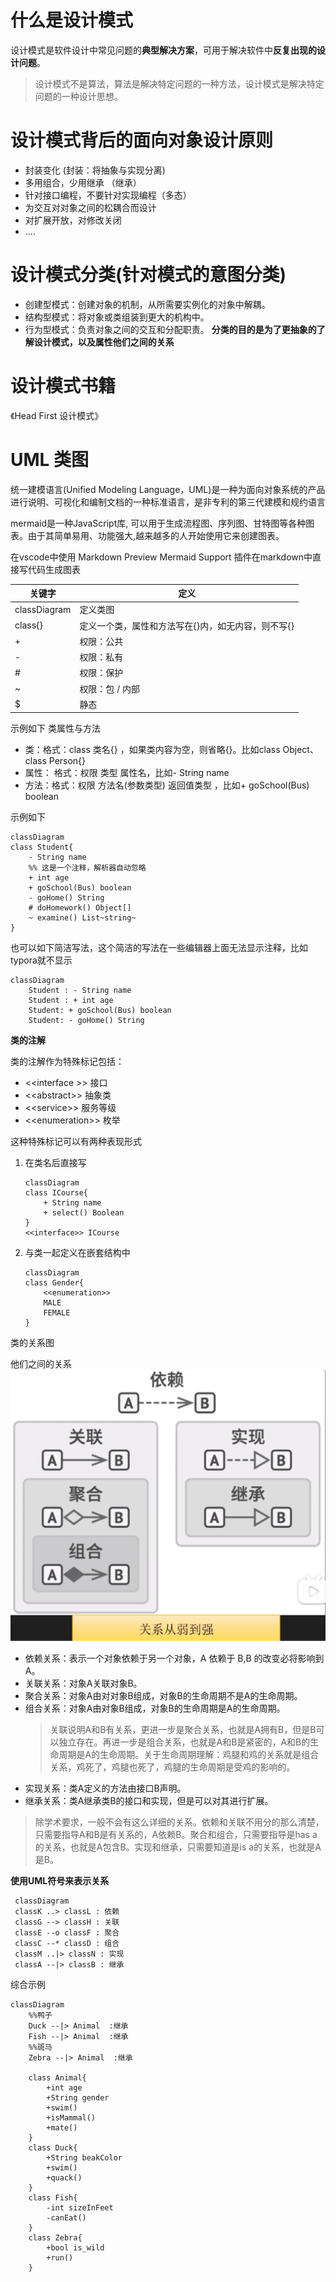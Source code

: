 # 什么是设计模式
设计模式是软件设计中常见问题的**典型解决方案**，可用于解决软件中**反复出现的设计问题**。
> 设计模式不是算法，算法是解决特定问题的一种方法，设计模式是解决特定问题的一种设计思想。

# 设计模式背后的面向对象设计原则
- 封装变化 (封装：将抽象与实现分离)
- 多用组合，少用继承 （继承）
- 针对接口编程，不要针对实现编程（多态）
- 为交互对对象之间的松耦合而设计
- 对扩展开放，对修改关闭
- ....

# 设计模式分类(针对模式的意图分类)
- 创建型模式：创建对象的机制，从所需要实例化的对象中解耦。
- 结构型模式：将对象或类组装到更大的机构中。
- 行为型模式：负责对象之间的交互和分配职责。
**分类的目的是为了更抽象的了解设计模式，以及属性他们之间的关系**


# 设计模式书籍
《Head First 设计模式》

# UML 类图

统一建模语言(Unified Modeling Language，UML)是一种为面向对象系统的产品进行说明、可视化和编制文档的一种标准语言，是非专利的第三代建模和规约语言

 mermaid是一种JavaScript库, 可以用于生成流程图、序列图、甘特图等各种图表。由于其简单易用、功能强大,越来越多的人开始使用它来创建图表。

 在vscode中使用 Markdown Preview Mermaid Support 插件在markdown中直接写代码生成图表

 
| 关键字 | 定义 | 
| --- | --- | 
| classDiagram	| 定义类图| 
| class{}	| 定义一个类，属性和方法写在{}内，如无内容，则不写{}| 
| +	| 权限：公共| 
| -	| 权限：私有| 
| #	| 权限：保护| 
| ~	| 权限：包 / 内部| 
| $	| 静态| 
 
示例如下
类属性与方法
- 类：格式：class 类名{} ，如果类内容为空，则省略{}。比如class Object、class Person{}
- 属性： 格式：权限 类型 属性名，比如- String name
- 方法：格式：权限 方法名(参数类型) 返回值类型 ，比如+ goSchool(Bus) boolean

 示例如下
```mermaid
classDiagram
class Student{
    - String name 
    %% 这是一个注释，解析器自动忽略
    + int age
    + goSchool(Bus) boolean
    - goHome() String
    # doHomework() Object[]
    ~ examine() List~string~
}
```
也可以如下简洁写法，这个简洁的写法在一些编辑器上面无法显示注释，比如typora就不显示
```mermaid
classDiagram
    Student : - String name 
    Student : + int age
    Student: + goSchool(Bus) boolean
    Student: - goHome() String
```

**类的注解**

类的注解作为特殊标记包括：
-  &lt;&lt;interface &gt;&gt; 接口
- &lt;&lt;abstract&gt;&gt;  抽象类
- &lt;&lt;service&gt;&gt; 服务等级
- &lt;&lt;enumeration&gt;&gt; 枚举

这种特殊标记可以有两种表现形式
1. 在类名后直接写
    ```mermaid
    classDiagram
    class ICourse{
        + String name	
        + select() Boolean 
    }
    <<interface>> ICourse
    ```
2. 与类一起定义在嵌套结构中
    ```mermaid
    classDiagram
    class Gender{
        <<enumeration>>
        MALE
        FEMALE
    }
    ```

类的关系图

他们之间的关系
![类关系图](design_patterns.png "类关系图")
- 依赖关系：表示一个对象依赖于另一个对象，A 依赖于 B,B 的改变必将影响到 A。
- 关联关系：对象A关联对象B。
- 聚合关系：对象A由对对象B组成，对象B的生命周期不是A的生命周期。
- 组合关系：对象A由对象B组成，对象B的生命周期是A的生命周期。
    >关联说明A和B有关系，更进一步是聚合关系，也就是A拥有B，但是B可以独立存在。再进一步是组合关系，也就是A和B是紧密的，A和B的生命周期是A的生命周期。关于生命周期理解：鸡腿和鸡的关系就是组合关系，鸡死了，鸡腿也死了，鸡腿的生命周期是受鸡的影响的。
- 实现关系：类A定义的方法由接口B声明。
- 继承关系：类A继承类B的接口和实现，但是可以对其进行扩展。

> 除学术要求，一般不会有这么详细的关系。依赖和关联不用分的那么清楚，只需要指导A和B是有关系的，A依赖B。聚合和组合，只需要指导是has a的关系，也就是A包含B。实现和继承，只需要知道是is a的关系，也就是A是B。


**使用UML符号来表示关系**
```mermaid
 classDiagram
 classK ..> classL : 依赖
 classG --> classH : 关联
 classE --o classF : 聚合
 classC --* classD : 组合
 classM ..|> classN : 实现
 classA --|> classB : 继承
```

综合示例
```mermaid
classDiagram
    %%鸭子
    Duck --|> Animal  :继承
    Fish --|> Animal  :继承
    %%斑马
    Zebra --|> Animal  :继承

    class Animal{
        +int age
        +String gender
        +swim()
        +isMammal()
        +mate()
    }
    class Duck{
        +String beakColor
        +swim()
        +quack()
    }
    class Fish{
        -int sizeInFeet
        -canEat()
    }
    class Zebra{
        +bool is_wild
        +run()
    }
```